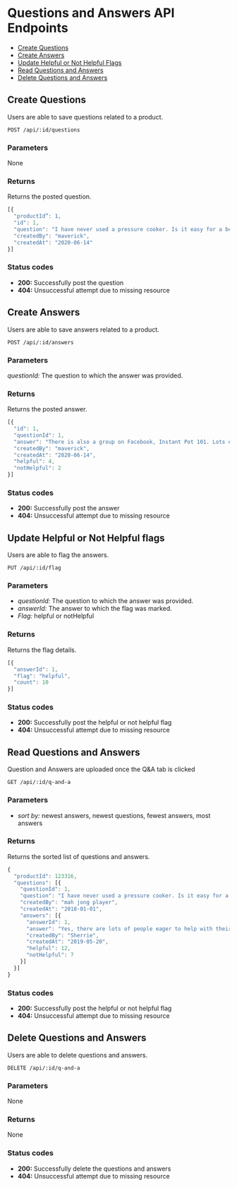 # Questions and Answers API Endpoints

* [Create Questions](#create-questions)
* [Create Answers](#create-answers)
* [Update Helpful or Not Helpful Flags](#update-helpful-or-not-helpful-flags)
* [Read Questions and Answers](#read-questions-and-answers)
* [Delete Questions and Answers](#delete-questions-and-answers)

## Create Questions

Users are able to save questions related to a product.

```POST /api/:id/questions```

### Parameters

None

### Returns

Returns the posted question.

```javascript
[{
  "productId”: 1,
  "id": 1,
  "question": "I have never used a pressure cooker. Is it easy for a beginner to get the hang of the instant pot?",
  "createdBy": "maverick",
  "createdAt": "2020-06-14"
}]
```

### Status codes

* **200:** Successfully post the question
* **404:** Unsuccessful attempt due to missing resource

## Create Answers

Users are able to save answers related to a product.

```POST /api/:id/answers```

### Parameters

*questionId:* The question to which the answer was provided.

### Returns

Returns the posted answer.

```javascript
[{
  "id": 1,
  "questionId": 1,
  "answer": "There is also a group on Facebook, Instant Pot 101. Lots of really great help and recipes",
  "createdBy": "maverick",
  "createdAt": "2020-06-14",
  "helpful": 4,
  "notHelpful": 2
}]
```

### Status codes

* **200:** Successfully post the answer
* **404:** Unsuccessful attempt due to missing resource

## Update Helpful or Not Helpful flags

Users are able to flag the answers.

```PUT /api/:id/flag```

### Parameters

* *questionId:* The question to which the answer was provided.
* *answerId:* The answer to which the flag was marked.
* *Flag:* helpful or notHelpful

### Returns

Returns the flag details.

```javascript
[{
  "answerId": 1,
  "flag": "helpful",
  "count": 10
}]
```

### Status codes

* **200:** Successfully post the helpful or not helpful flag
* **404:** Unsuccessful attempt due to missing resource

## Read Questions and Answers

Question and Answers are uploaded once the Q&A tab is clicked

```GET /api/:id/q-and-a```

### Parameters

* *sort by:* newest answers, newest questions, fewest answers, most answers

### Returns

Returns the sorted list of questions and answers.

```javascript
{
  "productId": 123316,
  "questions": [{
    "questionId": 1,
    "question": "I have never used a pressure cooker. Is it easy for a beginner to get the hang of the instant pot?",
    "createdBy": "mah jong player",
    "createdAt": "2018-01-01",
    "answers": [{
      "answerId": 1,
      "answer": "Yes, there are lots of people eager to help with their suggestions and recipes on YouTube! Read your owner's manual and perform the water test first. This helps you understand how it works. Have had mine for a month now and use it every day! Fish and veggies done at once in the same pot, just an example...",
      "createdBy": "Sherrie",
      "createdAt": "2019-05-20",
      "helpful": 12,
      "notHelpful": 7
    }]
  }]
}
```

### Status codes

* **200:** Successfully post the helpful or not helpful flag
* **404:** Unsuccessful attempt due to missing resource

## Delete Questions and Answers

Users are able to delete questions and answers.

```DELETE /api/:id/q-and-a```

### Parameters

None

### Returns

None

### Status codes

* **200:** Successfully delete the questions and answers
* **404:** Unsuccessful attempt due to missing resource
